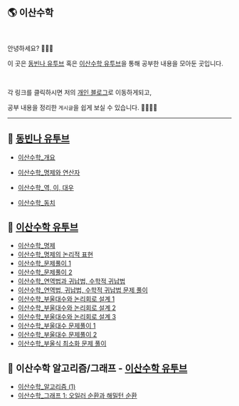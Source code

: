 ## 🌎 이산수학

<br>

안녕하세요? 🙋🏻‍♀️

이 곳은 [동빈나 유투브](https://www.youtube.com/watch?v=TLszG8J8mgs&t=1s) 혹은  [이산수학 유투브](https://www.youtube.com/playlist?list=PLD8rdlfZeJk7ijUM8ckwLLNyDKRD2aQa2)을 통해 공부한 내용을 모아둔 곳입니다.

<br>

각 링크를 클릭하시면 저의 [개인 블로그](https://pythontoomuchinformation.tistory.com/)로 이동하게되고, 

공부 내용을 정리한 `게시글`을 쉽게 보실 수 있습니다. 👩🏻‍💻💦

---



##  👻 [동빈나 유투브](https://www.youtube.com/watch?v=TLszG8J8mgs&t=1s) 

* [이산수학_개요](https://pythontoomuchinformation.tistory.com/295)
* [이산수학_명제와 연산자](https://pythontoomuchinformation.tistory.com/297)
* [이산수학_역, 이, 대우](https://pythontoomuchinformation.tistory.com/298)

* [이산수학_동치](https://pythontoomuchinformation.tistory.com/304)



##  🎃 [이산수학 유투브](https://www.youtube.com/playlist?list=PLD8rdlfZeJk7ijUM8ckwLLNyDKRD2aQa2)

* [이산수학_명제](https://pythontoomuchinformation.tistory.com/309)
* [이산수학_명제의 논리적 표현](https://pythontoomuchinformation.tistory.com/310)
* [이산수학_문제풀이 1](https://pythontoomuchinformation.tistory.com/315)
* [이산수학_문제풀이 2](https://pythontoomuchinformation.tistory.com/316)
* [이산수학_연역법과 귀납법, 수학적 귀납법](https://pythontoomuchinformation.tistory.com/319)
* [이산수학_연역법, 귀납법, 수학적 귀납법 문제 풀이](https://pythontoomuchinformation.tistory.com/320)
* [이산수학_부울대수와 논리회로 설계 1](https://pythontoomuchinformation.tistory.com/324)
* [이산수학_부울대수와 논리회로 설계 2](https://pythontoomuchinformation.tistory.com/326)
* [이산수학_부울대수와 논리회로 설계 3](https://pythontoomuchinformation.tistory.com/327)
* [이산수학_부울대수 문제풀이 1](https://pythontoomuchinformation.tistory.com/328)
* [이산수학_부울대수 문제풀이 2](https://pythontoomuchinformation.tistory.com/329)
* [이산수학_부울식 최소화 문제 풀이](https://pythontoomuchinformation.tistory.com/330)



## 🍟 이산수학 알고리즘/그래프 - [이산수학 유투브](https://www.youtube.com/playlist?list=PLD8rdlfZeJk6evHY9NsnBqXKrreNbTqFv)

* [이산수학_알고리즘 (1)](https://pythontoomuchinformation.tistory.com/331)
* [이산수학_그래프 1: 오일러 순환과 해밀턴 순환](https://pythontoomuchinformation.tistory.com/332)
